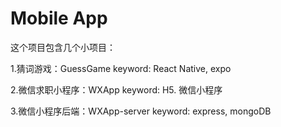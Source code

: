 # Mobile App

这个项目包含几个小项目：

1.猜词游戏：GuessGame
keyword: React Native, expo

2.微信求职小程序：WXApp
keyword: H5. 微信小程序

3.微信小程序后端：WXApp-server
keyword: express, mongoDB